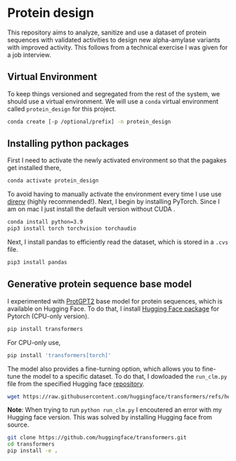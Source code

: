 # Protein design
This repository aims to analyze, sanitize and use a dataset of protein sequences with validated activities to design new alpha-amylase variants with improved activity. This follows from a technical exercise I was given for a job interview.

## Virtual Environment

To keep things versioned and segregated from the rest of the system, we should
use a virtual environment. We will use a `conda` virtual environment called
`protein_design` for this project.

``` sh
conda create [-p /optional/prefix] -n protein_design
```

## Installing python packages
First I need to activate the newly activated environment so that the pagakes get installed there,
``` sh
conda activate protein_design
```
To avoid having to manually activate the environment every time I use use
[direnv](https://direnv.net/) (highly recommended!).
Next, I begin by installing PyTorch. Since I am on mac I just install the default version without CUDA .

``` sh
conda install python=3.9
pip3 install torch torchvision torchaudio
```
Next, I install pandas to efficiently read the dataset, which is stored in a `.cvs` file.

``` sh
pip3 install pandas
```
## Generative protein sequence base model 
I experimented with [ProtGPT2](https://huggingface.co/nferruz/ProtGPT2) base model for protein sequences, which is available on Hugging Face. To do that, I install [Hugging Face package](https://huggingface.co/docs/transformers/installation) for Pytorch (CPU-only version).
``` sh
pip install transformers
```
For CPU-only use,
```sh
pip install 'transformers[torch]'
```
The model also provides a fine-turning option, which allows you to fine-tune the model to a specific dataset. To do that, I dowloaded the `run_clm.py` file from the specified Hugging face [repository](https://github.com/huggingface/transformers/blob/main/examples/pytorch/language-modeling/run_clm.py).
```sh
wget https://raw.githubusercontent.com/huggingface/transformers/refs/heads/main/examples/pytorch/language-modeling/run_clm.py
```

**Note**: When trying to run `python run_clm.py` I encoutered an error with my Hugging face version. This was solved by installing Hugging face from source.
```sh
git clone https://github.com/huggingface/transformers.git
cd transformers
pip install -e .
```

